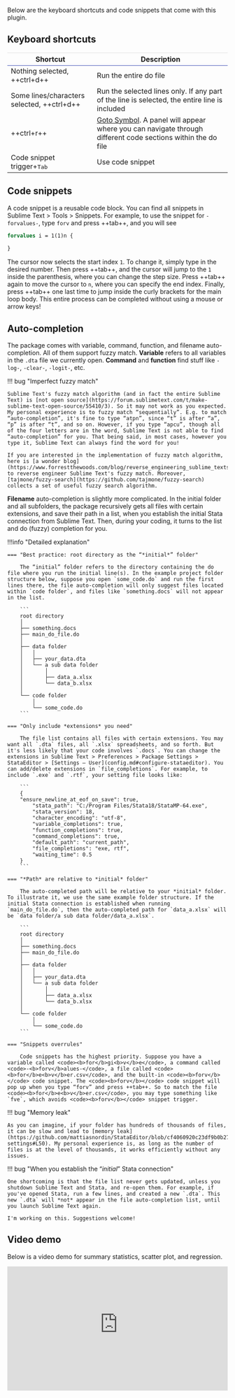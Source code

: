 Below are the keyboard shortcuts and code snippets that come with this plugin. 


## Keyboard shortcuts

<style>
    th {
        border: 0.5px solid #0000001f;
        border-right: none;
        border-left: none;
        border-bottom: 1px solid;
        border-bottom-color: #4051B5;
    }
</style>


| Shortcut | Description |
| -------- | ----------- |
| Nothing selected, ++ctrl+d++ | Run the entire do file |
| Some lines/characters selected, ++ctrl+d++ | Run the selected lines only. If any part of the line is selected, the entire line is included |
| ++ctrl+r++ | [Goto Symbol](https://docs.sublimetext.io/guide/usage/file-management/navigation.html). A panel will appear where you can navigate through different code sections within the do file |
| Code snippet trigger<span class="keys"><span>+</span><kbd class="key-tab">Tab</kbd></span> | Use code snippet |


## Code snippets

A code snippet is a reusable code block. You can find all snippets in Sublime Text > Tools > Snippets. For example, to use the snippet for `-forvalues-`, type `forv` and press ++tab++, and you will see

```stata
forvalues i = 1(1)n {
    
}
```

The cursor now selects the start index `1`. To change it, simply type in the desired number. Then press ++tab++, and the cursor will jump to the `1` inside the parenthesis, where you can change the step size. Press ++tab++ again to move the cursor to `n`, where you can specify the end index. Finally, press ++tab++ one last time to jump inside the curly brackets for the main loop body. This entire process can be completed without using a mouse or arrow keys!


## Auto-completion

The package comes with variable, command, function, and filename auto-completion. All of them support fuzzy match. **Variable** refers to all variables in the `.dta` file we currently open. **Command** and **function** find stuff like `-log-`, `-clear-`, `-logit-`, etc.

!!! bug "Imperfect fuzzy match"

    Sublime Text's fuzzy match algorithm (and in fact the entire Sublime Text) is [not open source](https://forum.sublimetext.com/t/make-sublime-text-open-source/55410/3). So it may not work as you expected. My personal experience is to fuzzy match “sequentially”. E.g. to match “auto-completion”, it's fine to type “atpn”, since “t” is after “a”, “p” is after “t”, and so on. However, if you type “apcu”, though all of the four letters are in the word, Sublime Text is not able to find “auto-completion” for you. That being said, in most cases, however you type it, Sublime Text can always find the word for you!

    If you are interested in the implementation of fuzzy match algorithm, here is [a wonder blog](https://www.forrestthewoods.com/blog/reverse_engineering_sublime_texts_fuzzy_match/) to reverse engineer Sublime Text's fuzzy match. Moreover, [tajmone/fuzzy-search](https://github.com/tajmone/fuzzy-search) collects a set of useful fuzzy search algorithm.

**Filename** auto-completion is slightly more complicated. In the initial folder and all subfolders, the package recursively gets all files with certain extensions, and save their path in a list, when you establish the initial Stata connection from Sublime Text. Then, during your coding, it turns to the list and do (fuzzy) completion for you.

!!!info "Detailed explanation"

    === "Best practice: root directory as the “*initial*” folder"
    
        The “initial” folder refers to the directory containing the do file where you run the initial line(s). In the example project folder structure below, suppose you open `some_code.do` and run the first lines there, the file auto-completion will only suggest files located within `code folder`, and files like `something.docs` will not appear in the list. 
    
        ```
        root directory
        │
        ├── something.docs
        ├── main_do_file.do
        │
        ├── data folder
        │   │
        │   ├── your_data.dta
        │   └── a sub data folder
        │       │
        │       ├── data_a.xlsx
        │       └── data_b.xlsx
        │   
        └── code folder
            │
            └── some_code.do
        ```
    
    === "Only include *extensions* you need"
    
        The file list contains all files with certain extensions. You may want all `.dta` files, all `.xlsx` spreadsheets, and so forth. But it's less likely that your code involves `.docs`. You can change the extensions in Sublime Text > Preferences > Package Settings > StataEditor > [Settings – User](config.md#configure-stataeditor). You can add/delete extensions in `file_completions`. For example, to include `.exe` and `.rtf`, your setting file looks like:
    
        ```
        {
        "ensure_newline_at_eof_on_save": true,
            "stata_path": "C:/Program Files/Stata18/StataMP-64.exe",
            "stata_version": 18,
            "character_encoding": "utf-8",
            "variable_completions": true,
            "function_completions": true,
            "command_completions": true,
            "default_path": "current_path",
            "file_completions": "exe, rtf",
            "waiting_time": 0.5
        }
        ```
        
    === "*Path* are relative to *initial* folder"
        
        The auto-completed path will be relative to your *initial* folder. To illustrate it, we use the same example folder structure. If the initial Stata connection is established when running `main_do_file.do`, then the auto-completed path for `data_a.xlsx` will be `data folder/a sub data folder/data_a.xlsx`.
       
        ```
        root directory
        │
        ├── something.docs
        ├── main_do_file.do
        │
        ├── data folder
        │   │
        │   ├── your_data.dta
        │   └── a sub data folder
        │       │
        │       ├── data_a.xlsx
        │       └── data_b.xlsx
        │   
        └── code folder
            │
            └── some_code.do
        ```
    
    === "Snippets overrules"
        
        Code snippets has the highest priority. Suppose you have a variable called <code><b>for</b>gi<b>v</b>e</code>, a command called <code>-<b>forv</b>alues-</code>, a file called <code><b>for</b>e<b>v</b>er.csv</code>, and the built-in <code><b>forv</b></code> code snippet. The <code><b>forv</b></code> code snippet will pop up when you type “forv” and press ++tab++. So to match the file <code><b>for</b>e<b>v</b>er.csv</code>, you may type something like `fve`, which avoids <code><b>forv</b></code> snippet trigger.


!!! bug "Memory leak"

    As you can imagine, if your folder has hundreds of thousands of files, it can be slow and lead to [memory leak](https://github.com/mattiasnordin/StataEditor/blob/cf4060920c23df9b0b275aee48a13237a93d7fc8/StataEditor.sublime-settings#L50). My personal experience is, as long as the number of files is at the level of thousands, it works efficiently without any issues.

!!! bug "When you establish the “*initial*” Stata connection"

    One shortcoming is that the file list never gets updated, unless you shutdown Sublime Text and Stata, and re-open them. For example, if you've opened Stata, run a few lines, and created a new `.dta`. This new `.dta` will *not* appear in the file auto-completion list, until you launch Sublime Text again.

    I'm working on this. Suggestions welcome!


## Video demo

Below is a video demo for summary statistics, scatter plot, and regression.

<div style="position: relative; width: 100%; padding-bottom: 56.25%;">
    <iframe src="https://harning-my.sharepoint.com/personal/wangxy_harning_onmicrosoft_com/_layouts/15/embed.aspx?UniqueId=2537d2fc-e833-42dc-842a-58a7087f5b7b&embed=%7B%22ust%22%3Atrue%2C%22hv%22%3A%22CopyEmbedCode%22%7D&referrer=OneUpFileViewer&referrerScenario=EmbedDialog.Create" style="position: absolute; top: 0; left: 0; width: 100%; height: 100%;" frameborder="0" scrolling="no" allowfullscreen title="Demo"></iframe>
</div>

